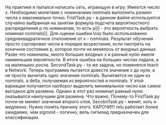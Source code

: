 На практике я пытался написать сеть, играющую в игру:
  Имеется число x. Необходимо монетами с номиналами nominals выполнить размен числа x максимально точно.
FristTask.py - в данном файле используется случайно выбранная на занятии формула подсчета вероятностного распределения p по номиналам,
то есть p[i] - это вероятность выбрать номинал nominals[i]. Для оценки ошибки loss было использованно среднеквадратичное отклонение от 
x - nominals. Результат обучения просто сортировал числа в порядке возрастания, если смотреть на 
конечное состояние p, которое почти не менялось от входных данных. Разве что номиналы, много большие входных x и ранный нулю имели наименьшие 
вероятности.
В итоге ошибка на больших числах падала, а на маленьких росла.
SecondTask.py - та же задача, но поменялся teach в Network. Теперь программа пытается довести значение x до нуля, а не просто вычитать одно значение nominals. Вычитается не один из nominals, а delta, получаемая из вероятностей и nominals. У этой вариации получается наоборот выделить минимальное число как самое выгодное для размена. Однако в этот раз номинал равный нулю оказывался наилучшим для размена.
Что важно. Почему-то FirstTask.py почти не меняет значения второго слоя, SecobnTask.py - менят, хоть и медленно. Нужно понять причину этого.
КАРОЧИ!!! relu работает более ожидаемо, чем sigmoid - логично, вель сигмоид предназначен для классификации.
